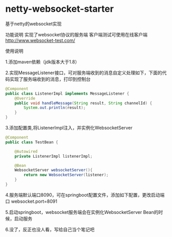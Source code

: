 # netty-websocket-starter
基于netty的websocket实现

功能说明
实现了websocket协议的服务端
客户端测试可使用在线客户端 http://www.websocket-test.com/

使用说明

1.添加maven依赖（jdk版本大于1.8）

2.实现MessageListener接口，可对服务端收到的消息自定义处理如下，下面的代码实现了服务端收到的消息，打印到控制台
```java
@Component
public class ListenerImpl implements MessageListener {
    @Override
    public void handleMessage(String result, String channelId) {
        System.out.println(result);
    }
}
```
3.添加配置类,将ListenerImpl注入，并实例化WebsocketServer
```java
@Component
public class TestBean {

    @Autowired
    private ListenerImpl listenerImpl;

    @Bean
    WebsocketServer websocketServer(){
        return new WebsocketServer(listener);
    }
}
```
4.服务端默认端口8090，可在springboot配置文件，添加如下配置，更改启动端口
websocket.port=8091

5.启动springboot，websocket服务端会在实例化WebsocketServer Bean的时候，启动服务

6.没了，反正也没人看，写给自己当个笔记吧



